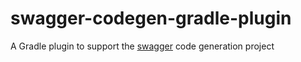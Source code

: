 swagger-codegen-gradle-plugin
============================

A Gradle plugin to support the [swagger](http://swagger.io) code generation project
